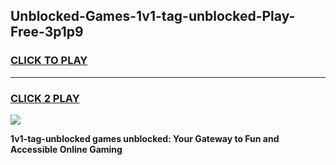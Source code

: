 
## Unblocked-Games-1v1-tag-unblocked-Play-Free-3p1p9
<h3>
<a href="https://premium76.site?title=1v1-tag-unblocked&ref=10A">CLICK TO PLAY</a></h3>
<hr>

<h3>
<a href="https://premium76.site?title=1v1-tag-unblocked&ref=10A">CLICK 2 PLAY</a>
  
</h3>

<a href="https://premium76.site?title=1v1-tag-unblocked&ref=10A"><img src="https://clearcache.store/games.png"></a>


**1v1-tag-unblocked games unblocked: Your Gateway to Fun and Accessible Online Gaming**
